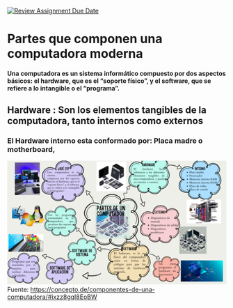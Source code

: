 [![Review Assignment Due Date](https://classroom.github.com/assets/deadline-readme-button-22041afd0340ce965d47ae6ef1cefeee28c7c493a6346c4f15d667ab976d596c.svg)](https://classroom.github.com/a/ZHlrD2sU)

# Partes que componen una computadora moderna 
#### Una computadora es un sistema informático compuesto por dos aspectos básicos: el hardware, que es el “soporte físico”, y el software, que se refiere a lo intangible o el “programa”.

## Hardware : Son los elementos tangibles de la computadora, tanto internos como externos

### El Hardware interno esta conformado por: Placa madre o motherboard, 

![mapa metal](https://github.com/hacUPB/prog-2420-eval-u1-AnaSofiaH12/blob/main/imagenes/image.png)
Fuente: https://concepto.de/componentes-de-una-computadora/#ixzz8gqI8EoBW

